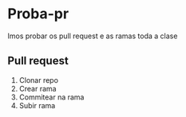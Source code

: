 # Proba-pr
Imos probar os pull request e as ramas toda a clase

## Pull request

1. Clonar repo
2. Crear rama
3. Commitear na rama
4. Subir rama